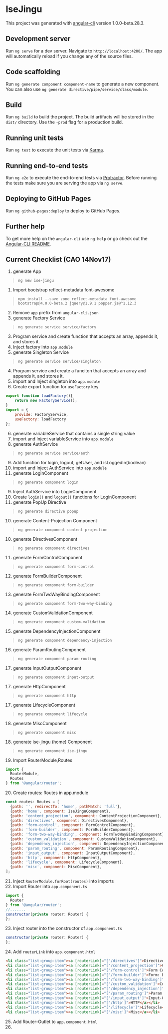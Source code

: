# IseJingu

This project was generated with [angular-cli](https://github.com/angular/angular-cli) version 1.0.0-beta.28.3.

## Development server
Run `ng serve` for a dev server. Navigate to `http://localhost:4200/`. The app will automatically reload if you change any of the source files.

## Code scaffolding

Run `ng generate component component-name` to generate a new component. You can also use `ng generate directive/pipe/service/class/module`.

## Build

Run `ng build` to build the project. The build artifacts will be stored in the `dist/` directory. Use the `-prod` flag for a production build.

## Running unit tests

Run `ng test` to execute the unit tests via [Karma](https://karma-runner.github.io).

## Running end-to-end tests

Run `ng e2e` to execute the end-to-end tests via [Protractor](http://www.protractortest.org/).
Before running the tests make sure you are serving the app via `ng serve`.

## Deploying to GitHub Pages

Run `ng github-pages:deploy` to deploy to GitHub Pages.

## Further help

To get more help on the `angular-cli` use `ng help` or go check out the [Angular-CLI README](https://github.com/angular/angular-cli/blob/master/README.md).


## Current Checklist (CAO 14Nov17)

1. generate App
> `ng new ise-jingu`
1. Import bootstrap reflect-metadata font-awesome
> `npm install --save zone reflect-metadata font-awesome bootstrap@4.0.0-beta.2 jquery@1.9.1 popper.js@^1.12.3`
2. Remove `app` prefix from `angular-cli.json`
2. generate Factory Service
> `ng generate service service/factory`
3. Program service and create function that accepts an array, appends it, and stores it.
3. Inject factory into `app.module`
3. generate Singleton Service
> `ng generate service service/singleton`
4. Program service and create a funciton that accepts an array and appends it, and stores it.
5. import and Inject singleton into `app.module`
5. Create export function for `useFactory` key
```javascript
export function loadFactory(){
    return new FactoryService();
}
import = {
    provide: FactoryService,
    useFactory: loadFactory
};
```
6. generate variableService that contains a single string value
7. import and Inject variableService into `app.module`
8. generate AuthService
> `ng generate service service/auth`
9. Add function for login, logout, getUser, and isLoggedIn(boolean)
9. import and Inject AuthService into `app.module`
9. generate LoginComponent
> `ng generate component login`
9. Inject AuthService into LoginComponent
10. Create `login()` and `logout()` functions for LoginComponent
10. generate PopUp Directive
> `ng generate directive popup`
10. generate Content-Projection Component
> `ng generate component content-projection`
10. generate DirectivesComponent
> `ng generate component directives`
11. generate FormControlComponent
> `ng generate component form-control`
12. generate FormBuilderComponent
> `ng generate component form-builder`
13. generate FormTwoWayBindingComponent
> `ng generate component form-two-way-binding`
14. generate CustomValidationComponent
> `ng generate component custom-validation`
15. generate DependencyInjectionComponent
> `ng generate component dependency-injection`
16. generate ParamRoutingComponent
> `ng generate component param-routing`
17. generate InputOutputComponent
> `ng generate component input-output`
17. generate HttpComponent
> `ng generate component http`
17. generate LifecycleComponent
> `ng generate component lifecycle`
18. generate MiscComponent
> `ng generate component misc`
18. generate ise-jingu (home) Component
> `ng generate component ise-jingu`
19. Import RouterModule,Routes
```javascript
import {
  RouterModule,
  Routes
} from '@angular/router';
```
20. Create routes: Routes in app.module
```javascript
const routes: Routes = [
  {path: '', redirectTo: 'home', pathMatch: 'full'},
  {path: 'home', component: IseJinguComponent},
  {path: 'content_projection', component: ContentProjectionComponent},
  {path: 'directives', component: DirectivesComponent},
  {path: 'form-control', component: FormControlComponent},
  {path: 'form-builder', component: FormBuilderComponent},
  {path: 'form-two-way-binding', component: FormTwoWayBindingComponent},
  {path: 'custom_validation', component: CustomValidationComponent},
  {path: 'dependency_injection', component: DependencyInjectionComponent},
  {path: 'param_routing', component: ParamRoutingComponent},
  {path: 'input_output', component: InputOutputComponent},
  {path: 'http', component: HttpComponent},
  {path: 'lifecycle', component: LifecycleComponent},
  {path: 'misc', component: MiscComponent},
];
```
21. Inject `RouterModule.forRoot(routes)` into imports
22. Import Router into `app.component.ts`
```javascript
import {
  Router
} from '@angular/router';
//.......
constructor(private router: Router) {
};
```
23. Inject router into the constructor of `app.component.ts`
```javascript
constructor(private router: Router) {
};
```
24. Add `routerLink` into `app.component.html`
```html
<li class="list-group-item"><a [routerLink]="['/directives']">Directives</a></li>
<li class="list-group-item"><a [routerLink]="['/content_projection']">Content-Projection</a></li>
<li class="list-group-item"><a [routerLink]="['/form-control']">Form Control</a></li>
<li class="list-group-item"><a [routerLink]="['/form-builder']">Form: Builder</a></li>
<li class="list-group-item"><a [routerLink]="['/form-two-way-binding']">Form: Two Way Binding</a></li>
<li class="list-group-item"><a [routerLink]="['/custom_validation']">Custom Validation</a></li>
<li class="list-group-item"><a [routerLink]="['/dependency_injection']">Dependency Injection</a></li>
<li class="list-group-item"><a [routerLink]="['/param_routing']">Param Routing</a></li>
<li class="list-group-item"><a [routerLink]="['/input_output']">Input-Output</a></li>
<li class="list-group-item"><a [routerLink]="['/http']">HTTP</a></li>
<li class="list-group-item"><a [routerLink]="['/lifecycle']">Lifecycle</a></li>
<li class="list-group-item"><a [routerLink]="['/misc']">Misc</a></li>
```
25. Add Router-Outlet to `app.component.html`
26. 
